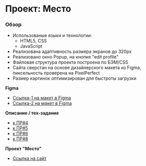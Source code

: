 # Проект: Место

### Обзор

- Использованые языки и технологии:
  - HTML5, CSS
  - JavaScript
- Реализована адаптивность размера экранов до 320px
- Реализовано окно Popup, на кнопке "edit profile"
- Файловая структура проекта построена по БЭМ/CSS
- Сайта сверстан на основе дизайнерского макета из Figma, пиксельность проверена на PixelPerfect
- Размер картинок оптимизирован для быстроты загрузки

**Figma**

- [Ссылка-1 на макет в Figma](https://www.figma.com/file/2cn9N9jSkmxD84oJik7xL7/JavaScript.-Sprint-4?node-id=0%3A1)
- [Ссылка-2 на макет в Figma](https://www.figma.com/file/bjyvbKKJN2naO0ucURl2Z0/JavaScript.-Sprint-5?node-id=0%3A1)

**Описание / тех-задание**

- [к ПР#4](https://concrete-web-bad.notion.site/4-cf8a0bbad14c4327ac51192c33a04fcd)
- [к ПР#5](https://concrete-web-bad.notion.site/5-05e706b22e584b63b85c7187db302ac8)
- [к ПР#6](https://concrete-web-bad.notion.site/6-52aad679d21241f69cd4306afb252e8b)
- [к ПР#8](https://concrete-web-bad.notion.site/8-b4da86cf48854922bef2b0525d74c7cf)

**Проект "Место"**

- [Ссылка на сайт](https://ground-aero.github.io/mesto/)
